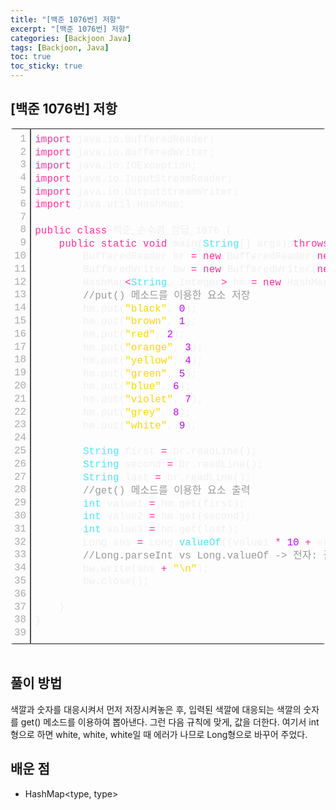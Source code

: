 ```yaml
---
title: "[백준 1076번] 저항"
excerpt: "[백준 1076번] 저항"
categories: [Backjoon Java]
tags: [Backjoon, Java]
toc: true
toc_sticky: true
---
```


## [백준 1076번] 저항

<div class="colorscripter-code" style="color:#f0f0f0;font-family:Consolas, 'Liberation Mono', Menlo, Courier, monospace !important; position:relative !important;overflow:auto"><table class="colorscripter-code-table" style="margin:0;padding:0;border:none;border-radius:4px;" cellspacing="0" cellpadding="0"><tr><td style="padding:6px;border-right:2px solid #4f4f4f"><div style="margin:0;padding:0;word-break:normal;text-align:right;color:#aaa;font-family:Consolas, 'Liberation Mono', Menlo, Courier, monospace !important;line-height:130%"><div style="line-height:130%">1</div><div style="line-height:130%">2</div><div style="line-height:130%">3</div><div style="line-height:130%">4</div><div style="line-height:130%">5</div><div style="line-height:130%">6</div><div style="line-height:130%">7</div><div style="line-height:130%">8</div><div style="line-height:130%">9</div><div style="line-height:130%">10</div><div style="line-height:130%">11</div><div style="line-height:130%">12</div><div style="line-height:130%">13</div><div style="line-height:130%">14</div><div style="line-height:130%">15</div><div style="line-height:130%">16</div><div style="line-height:130%">17</div><div style="line-height:130%">18</div><div style="line-height:130%">19</div><div style="line-height:130%">20</div><div style="line-height:130%">21</div><div style="line-height:130%">22</div><div style="line-height:130%">23</div><div style="line-height:130%">24</div><div style="line-height:130%">25</div><div style="line-height:130%">26</div><div style="line-height:130%">27</div><div style="line-height:130%">28</div><div style="line-height:130%">29</div><div style="line-height:130%">30</div><div style="line-height:130%">31</div><div style="line-height:130%">32</div><div style="line-height:130%">33</div><div style="line-height:130%">34</div><div style="line-height:130%">35</div><div style="line-height:130%">36</div><div style="line-height:130%">37</div><div style="line-height:130%">38</div><div style="line-height:130%">39</div></div></td><td style="padding:6px 0;text-align:left"><div style="margin:0;padding:0;color:#f0f0f0;font-family:Consolas, 'Liberation Mono', Menlo, Courier, monospace !important;line-height:130%"><div style="padding:0 6px; white-space:pre; line-height:130%"><span style="color:#ff3399">import</span>&nbsp;java.io.BufferedReader;</div><div style="padding:0 6px; white-space:pre; line-height:130%"><span style="color:#ff3399">import</span>&nbsp;java.io.BufferedWriter;</div><div style="padding:0 6px; white-space:pre; line-height:130%"><span style="color:#ff3399">import</span>&nbsp;java.io.IOException;</div><div style="padding:0 6px; white-space:pre; line-height:130%"><span style="color:#ff3399">import</span>&nbsp;java.io.InputStreamReader;</div><div style="padding:0 6px; white-space:pre; line-height:130%"><span style="color:#ff3399">import</span>&nbsp;java.io.OutputStreamWriter;</div><div style="padding:0 6px; white-space:pre; line-height:130%"><span style="color:#ff3399">import</span>&nbsp;java.util.HashMap;</div><div style="padding:0 6px; white-space:pre; line-height:130%">&nbsp;</div><div style="padding:0 6px; white-space:pre; line-height:130%"><span style="color:#ff3399">public</span>&nbsp;<span style="color:#ff3399">class</span>&nbsp;백준_손수경_정답_1076&nbsp;{</div><div style="padding:0 6px; white-space:pre; line-height:130%">&nbsp;&nbsp;&nbsp;&nbsp;<span style="color:#ff3399">public</span>&nbsp;<span style="color:#ff3399">static</span>&nbsp;<span style="color:#ff3399">void</span>&nbsp;main(<span style="color:#4be6fa">String</span>[]&nbsp;args)&nbsp;<span style="color:#ff3399">throws</span>&nbsp;IOException&nbsp;{&nbsp;&nbsp;</div><div style="padding:0 6px; white-space:pre; line-height:130%">&nbsp;&nbsp;&nbsp;&nbsp;&nbsp;&nbsp;&nbsp;&nbsp;BufferedReader&nbsp;br&nbsp;<span style="color:#0086b3"></span><span style="color:#ff3399">=</span>&nbsp;<span style="color:#ff3399">new</span>&nbsp;BufferedReader(<span style="color:#ff3399">new</span>&nbsp;InputStreamReader(<span style="color:#4be6fa">System</span>.<span style="color:#4be6fa">in</span>));</div><div style="padding:0 6px; white-space:pre; line-height:130%">&nbsp;&nbsp;&nbsp;&nbsp;&nbsp;&nbsp;&nbsp;&nbsp;BufferedWriter&nbsp;bw&nbsp;<span style="color:#0086b3"></span><span style="color:#ff3399">=</span>&nbsp;<span style="color:#ff3399">new</span>&nbsp;BufferedWriter(<span style="color:#ff3399">new</span>&nbsp;OutputStreamWriter(<span style="color:#4be6fa">System</span>.<span style="color:#4be6fa">out</span>));</div><div style="padding:0 6px; white-space:pre; line-height:130%">&nbsp;&nbsp;&nbsp;&nbsp;&nbsp;&nbsp;&nbsp;&nbsp;HashMap<span style="color:#0086b3"></span><span style="color:#ff3399">&lt;</span><span style="color:#4be6fa">String</span>,&nbsp;Integer<span style="color:#0086b3"></span><span style="color:#ff3399">&gt;</span>&nbsp;hm&nbsp;<span style="color:#0086b3"></span><span style="color:#ff3399">=</span>&nbsp;<span style="color:#ff3399">new</span>&nbsp;HashMap<span style="color:#0086b3"></span><span style="color:#ff3399">&lt;</span><span style="color:#4be6fa">String</span>,&nbsp;Integer<span style="color:#0086b3"></span><span style="color:#ff3399">&gt;</span>();</div><div style="padding:0 6px; white-space:pre; line-height:130%">&nbsp;&nbsp;&nbsp;&nbsp;&nbsp;&nbsp;&nbsp;&nbsp;<span style="color:#999999">//put()&nbsp;메소드를&nbsp;이용한&nbsp;요소&nbsp;저장</span></div><div style="padding:0 6px; white-space:pre; line-height:130%">&nbsp;&nbsp;&nbsp;&nbsp;&nbsp;&nbsp;&nbsp;&nbsp;hm.put(<span style="color:#ffd500">"black"</span>,&nbsp;<span style="color:#c10aff">0</span>);</div><div style="padding:0 6px; white-space:pre; line-height:130%">&nbsp;&nbsp;&nbsp;&nbsp;&nbsp;&nbsp;&nbsp;&nbsp;hm.put(<span style="color:#ffd500">"brown"</span>,&nbsp;<span style="color:#c10aff">1</span>);</div><div style="padding:0 6px; white-space:pre; line-height:130%">&nbsp;&nbsp;&nbsp;&nbsp;&nbsp;&nbsp;&nbsp;&nbsp;hm.put(<span style="color:#ffd500">"red"</span>,&nbsp;<span style="color:#c10aff">2</span>);</div><div style="padding:0 6px; white-space:pre; line-height:130%">&nbsp;&nbsp;&nbsp;&nbsp;&nbsp;&nbsp;&nbsp;&nbsp;hm.put(<span style="color:#ffd500">"orange"</span>,&nbsp;<span style="color:#c10aff">3</span>);</div><div style="padding:0 6px; white-space:pre; line-height:130%">&nbsp;&nbsp;&nbsp;&nbsp;&nbsp;&nbsp;&nbsp;&nbsp;hm.put(<span style="color:#ffd500">"yellow"</span>,&nbsp;<span style="color:#c10aff">4</span>);</div><div style="padding:0 6px; white-space:pre; line-height:130%">&nbsp;&nbsp;&nbsp;&nbsp;&nbsp;&nbsp;&nbsp;&nbsp;hm.put(<span style="color:#ffd500">"green"</span>,&nbsp;<span style="color:#c10aff">5</span>);</div><div style="padding:0 6px; white-space:pre; line-height:130%">&nbsp;&nbsp;&nbsp;&nbsp;&nbsp;&nbsp;&nbsp;&nbsp;hm.put(<span style="color:#ffd500">"blue"</span>,&nbsp;<span style="color:#c10aff">6</span>);</div><div style="padding:0 6px; white-space:pre; line-height:130%">&nbsp;&nbsp;&nbsp;&nbsp;&nbsp;&nbsp;&nbsp;&nbsp;hm.put(<span style="color:#ffd500">"violet"</span>,&nbsp;<span style="color:#c10aff">7</span>);</div><div style="padding:0 6px; white-space:pre; line-height:130%">&nbsp;&nbsp;&nbsp;&nbsp;&nbsp;&nbsp;&nbsp;&nbsp;hm.put(<span style="color:#ffd500">"grey"</span>,&nbsp;<span style="color:#c10aff">8</span>);</div><div style="padding:0 6px; white-space:pre; line-height:130%">&nbsp;&nbsp;&nbsp;&nbsp;&nbsp;&nbsp;&nbsp;&nbsp;hm.put(<span style="color:#ffd500">"white"</span>,&nbsp;<span style="color:#c10aff">9</span>);</div><div style="padding:0 6px; white-space:pre; line-height:130%">&nbsp;&nbsp;&nbsp;&nbsp;&nbsp;&nbsp;&nbsp;&nbsp;</div><div style="padding:0 6px; white-space:pre; line-height:130%">&nbsp;&nbsp;&nbsp;&nbsp;&nbsp;&nbsp;&nbsp;&nbsp;<span style="color:#4be6fa">String</span>&nbsp;first&nbsp;<span style="color:#0086b3"></span><span style="color:#ff3399">=</span>&nbsp;br.readLine();</div><div style="padding:0 6px; white-space:pre; line-height:130%">&nbsp;&nbsp;&nbsp;&nbsp;&nbsp;&nbsp;&nbsp;&nbsp;<span style="color:#4be6fa">String</span>&nbsp;second&nbsp;<span style="color:#0086b3"></span><span style="color:#ff3399">=</span>&nbsp;br.readLine();</div><div style="padding:0 6px; white-space:pre; line-height:130%">&nbsp;&nbsp;&nbsp;&nbsp;&nbsp;&nbsp;&nbsp;&nbsp;<span style="color:#4be6fa">String</span>&nbsp;last&nbsp;<span style="color:#0086b3"></span><span style="color:#ff3399">=</span>&nbsp;br.readLine();</div><div style="padding:0 6px; white-space:pre; line-height:130%">&nbsp;&nbsp;&nbsp;&nbsp;&nbsp;&nbsp;&nbsp;&nbsp;<span style="color:#999999">//get()&nbsp;메소드를&nbsp;이용한&nbsp;요소&nbsp;출력</span></div><div style="padding:0 6px; white-space:pre; line-height:130%">&nbsp;&nbsp;&nbsp;&nbsp;&nbsp;&nbsp;&nbsp;&nbsp;<span style="color:#4be6fa">int</span>&nbsp;value1&nbsp;<span style="color:#0086b3"></span><span style="color:#ff3399">=</span>&nbsp;hm.get(first);</div><div style="padding:0 6px; white-space:pre; line-height:130%">&nbsp;&nbsp;&nbsp;&nbsp;&nbsp;&nbsp;&nbsp;&nbsp;<span style="color:#4be6fa">int</span>&nbsp;value2&nbsp;<span style="color:#0086b3"></span><span style="color:#ff3399">=</span>&nbsp;hm.get(second);</div><div style="padding:0 6px; white-space:pre; line-height:130%">&nbsp;&nbsp;&nbsp;&nbsp;&nbsp;&nbsp;&nbsp;&nbsp;<span style="color:#4be6fa">int</span>&nbsp;value3&nbsp;<span style="color:#0086b3"></span><span style="color:#ff3399">=</span>&nbsp;hm.get(last);</div><div style="padding:0 6px; white-space:pre; line-height:130%">&nbsp;&nbsp;&nbsp;&nbsp;&nbsp;&nbsp;&nbsp;&nbsp;Long&nbsp;ans&nbsp;<span style="color:#0086b3"></span><span style="color:#ff3399">=</span>&nbsp;Long.<span style="color:#4be6fa">valueOf</span>((value1&nbsp;<span style="color:#0086b3"></span><span style="color:#ff3399">*</span>&nbsp;<span style="color:#c10aff">10</span>&nbsp;<span style="color:#0086b3"></span><span style="color:#ff3399">+</span>&nbsp;value2))&nbsp;<span style="color:#0086b3"></span><span style="color:#ff3399">*</span>&nbsp;Long.<span style="color:#4be6fa">valueOf</span>((<span style="color:#4be6fa">int</span>)Math.pow(<span style="color:#c10aff">10</span>,&nbsp;value3));</div><div style="padding:0 6px; white-space:pre; line-height:130%">&nbsp;&nbsp;&nbsp;&nbsp;&nbsp;&nbsp;&nbsp;&nbsp;<span style="color:#999999">//Long.parseInt&nbsp;vs&nbsp;Long.valueOf&nbsp;-&gt;&nbsp;전자:&nbsp;괄호&nbsp;안에&nbsp;무조건&nbsp;스트링형.&nbsp;후자:&nbsp;괄호&nbsp;안에&nbsp;상관없음</span></div><div style="padding:0 6px; white-space:pre; line-height:130%">&nbsp;&nbsp;&nbsp;&nbsp;&nbsp;&nbsp;&nbsp;&nbsp;bw.write(ans&nbsp;<span style="color:#0086b3"></span><span style="color:#ff3399">+</span>&nbsp;<span style="color:#ffd500">"\n"</span>);</div><div style="padding:0 6px; white-space:pre; line-height:130%">&nbsp;&nbsp;&nbsp;&nbsp;&nbsp;&nbsp;&nbsp;&nbsp;bw.close();</div><div style="padding:0 6px; white-space:pre; line-height:130%">&nbsp;&nbsp;&nbsp;&nbsp;&nbsp;&nbsp;&nbsp;&nbsp;</div><div style="padding:0 6px; white-space:pre; line-height:130%">&nbsp;&nbsp;&nbsp;&nbsp;}</div><div style="padding:0 6px; white-space:pre; line-height:130%">}</div><div style="padding:0 6px; white-space:pre; line-height:130%">&nbsp;</div></div><div style="text-align:right;margin-top:-13px;margin-right:5px;font-size:9px;font-style:italic"><a href="http://colorscripter.com/info#e" target="_blank" style="color:#4f4f4ftext-decoration:none">Colored by Color Scripter</a></div></td><td style="vertical-align:bottom;padding:0 2px 4px 0"><a href="http://colorscripter.com/info#e" target="_blank" style="text-decoration:none;color:white"><span style="font-size:9px;word-break:normal;background-color:#4f4f4f;color:white;border-radius:10px;padding:1px">cs</span></a></td></tr></table></div>
<br>

## 풀이 방법
색깔과 숫자를 대응시켜서 먼저 저장시켜놓은 후, 입력된 색깔에 대응되는 색깔의 숫자를 get() 메소드를 이용하여 뽑아낸다. 그런 다음 규칙에 맞게, 값을 더한다. 여기서 int형으로 하면 white, white, white일 때 에러가 나므로 Long형으로 바꾸어 주었다. 
<br>

## 배운 점

- HashMap<type, type> 